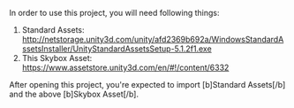 In order to use this project, you will need following things:


1. Standard Assets: http://netstorage.unity3d.com/unity/afd2369b692a/WindowsStandardAssetsInstaller/UnityStandardAssetsSetup-5.1.2f1.exe
2. This Skybox Asset: https://www.assetstore.unity3d.com/en/#!/content/6332

After opening this project, you're expected to import [b]Standard Assets[/b] and the above [b]Skybox Asset[/b].
